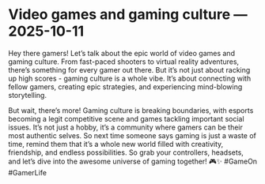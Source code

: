 # Video games and gaming culture — 2025-10-11

Hey there gamers! Let’s talk about the epic world of video games and gaming culture. From fast-paced shooters to virtual reality adventures, there’s something for every gamer out there. But it’s not just about racking up high scores - gaming culture is a whole vibe. It’s about connecting with fellow gamers, creating epic strategies, and experiencing mind-blowing storytelling.

But wait, there’s more! Gaming culture is breaking boundaries, with esports becoming a legit competitive scene and games tackling important social issues. It’s not just a hobby, it’s a community where gamers can be their most authentic selves. So next time someone says gaming is just a waste of time, remind them that it’s a whole new world filled with creativity, friendship, and endless possibilities. So grab your controllers, headsets, and let’s dive into the awesome universe of gaming together! 🎮✨ #GameOn #GamerLife